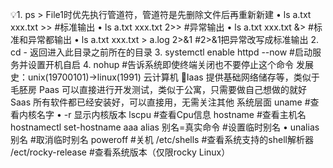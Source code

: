 💡1. ps > File1时优先执行管道符，管道符是先删除文件后再重新新建
• ls a.txt xxx.txt >> #标准输出
• ls a.txt xxx.txt 2>> #异常输出
• ls a.txt xxx.txt &> #标准和异常都输出
• ls a.txt xxx.txt > a.log 2>&1 #2>&1把异常改写成标准输出
2. cd - 返回进入此目录之前所在的目录
3. systemctl enable httpd --now                       #启动服务并设置开机自启
4. nohup #告诉系统即使终端关闭也不要停止这个命令
发展史：unix(19700101)->linux(1991)
云计算机
👋Iaas 提供基础网络储存等，类似于毛胚房
Paas 可以直接进行开发测试，类似于公寓，只需要做自己想做的就好
Saas 所有软件都已经安装好，可以直接用，无需关注其他
系统层面
uname #查看内核名字
• -r 显示内核版本
lscpu #查看Cpu信息
hostname #查看主机名   hostnamectl set-hostname aaa
alias  别名=真实命令 #设置临时别名
• unalias  别名 #取消临时别名
poweroff #关机
/etc/shells #查看系统支持的shell解析器
/ect/rocky-release #查看系统版本（仅限rocky Linux）